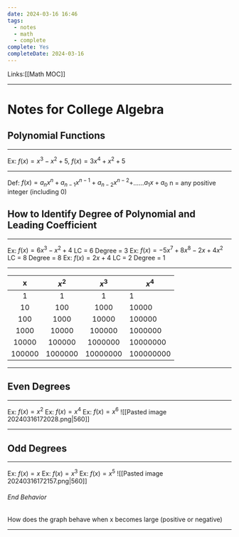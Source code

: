 ```yaml
---
date: 2024-03-16 16:46
tags:
  - notes
  - math
  - complete
complete: Yes
completeDate: 2024-03-16
---
```

Links:[[Math MOC]]

---
# Notes for College Algebra

## Polynomial Functions
---
Ex: $f(x)=x^3-x^2+5$, $f(x)=3x^4+x^2+5$

---
Def: $f(x)=a_nx^n+a_{n-1}x^{n-1}+a_{n-2}x^{n-2}+$……$a_1x+a_0$
n = any positive integer (including 0)

## How to Identify Degree of Polynomial and Leading Coefficient
---
Ex: $f(x)=6x^3-x^2+4$
	LC = 6       Degree = 3
Ex: $f(x)=-5x^7+8x^8-2x+4x^2$
	LC = 8       Degree = 8
Ex: $f(x)=2x+4$
	LC = 2       Degree = 1

---

|   x    |  $x^2$  |  $x^3$   | $x^4$     |
| :----: | :-----: | :------: | --------- |
|   1    |    1    |    1     | 1         |
|   10   |   100   |   1000   | 10000     |
|  100   |  1000   |  10000   | 100000    |
|  1000  |  10000  |  100000  | 1000000   |
| 10000  | 100000  | 1000000  | 10000000  |
| 100000 | 1000000 | 10000000 | 100000000 |

---
## Even Degrees
---
Ex: $f(x)=x^2$
Ex: $f(x)=x^4$
Ex: $f(x)=x^6$
![[Pasted image 20240316172028.png|560]]

---
## Odd Degrees
---
Ex: $f(x)=x$
Ex: $f(x)=x^3$
Ex: $f(x)=x^5$
![[Pasted image 20240316172157.png|560]]
###### End Behavior
How does the graph behave when x becomes large (positive or negative)

---
